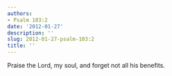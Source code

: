 ```yaml
---
authors:
- Psalm 103:2
date: '2012-01-27'
description: ''
slug: 2012-01-27-psalm-103:2
title: ''
---
```

Praise the Lord, my soul,
and forget not all his benefits.



